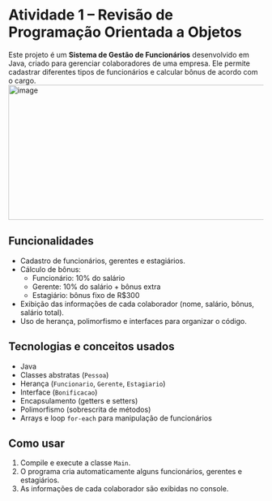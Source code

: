 # Atividade 1 – Revisão de Programação Orientada a Objetos

Este projeto é um **Sistema de Gestão de Funcionários** desenvolvido em Java, criado para gerenciar colaboradores de uma empresa. Ele permite cadastrar diferentes tipos de funcionários e calcular bônus de acordo com o cargo.
<img width="880" height="266" alt="image" src="https://github.com/user-attachments/assets/5f68de0d-3ac2-4870-9862-93d636b5a1d3" />

## Funcionalidades

- Cadastro de funcionários, gerentes e estagiários.
- Cálculo de bônus:
    - Funcionário: 10% do salário
    - Gerente: 10% do salário + bônus extra
    - Estagiário: bônus fixo de R$300
- Exibição das informações de cada colaborador (nome, salário, bônus, salário total).
- Uso de herança, polimorfismo e interfaces para organizar o código.

## Tecnologias e conceitos usados

- Java
- Classes abstratas (`Pessoa`)
- Herança (`Funcionario`, `Gerente`, `Estagiario`)
- Interface (`Bonificacao`)
- Encapsulamento (getters e setters)
- Polimorfismo (sobrescrita de métodos)
- Arrays e loop `for-each` para manipulação de funcionários

## Como usar

1. Compile e execute a classe `Main`.
2. O programa cria automaticamente alguns funcionários, gerentes e estagiários.
3. As informações de cada colaborador são exibidas no console.
